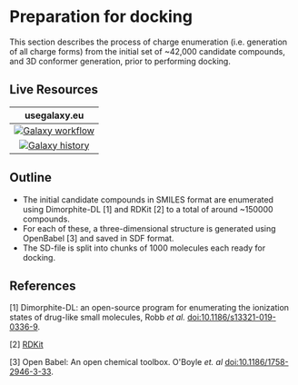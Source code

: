 # Preparation for docking

This section describes the process of charge enumeration (i.e. generation of all charge forms) from the initial set of ~42,000 candidate compounds, and 3D conformer generation, prior to performing docking.


## Live Resources

| usegalaxy.eu | 
|:--------:|
| [![Galaxy workflow](https://img.shields.io/static/v1?label=workflow&message=run&color=blue)](https://usegalaxy.eu/u/sbray/w/charge-enumeration) | 
| [![Galaxy history](https://img.shields.io/static/v1?label=history&message=view&color=blue)](https://usegalaxy.eu/u/sbray/w/charge-enumeration) | 

## Outline

- The initial candidate compounds in SMILES format are enumerated using Dimorphite-DL [1] and RDKit [2] to a total of around ~150000 compounds.  
- For each of these, a three-dimensional structure is generated using OpenBabel [3] and saved in SDF format.
- The SD-file is split into chunks of 1000 molecules each ready for docking.

## References

[1] Dimorphite-DL: an open-source program for enumerating the ionization states of drug-like small molecules,
Robb *et al.* [doi:10.1186/s13321-019-0336-9](https://doi.org/doi:10.1186/s13321-019-0336-9).

[2] [RDKit](http://www.rdkit.org)

[3] Open Babel: An open chemical toolbox. O'Boyle *et. al* [doi:10.1186/1758-2946-3-33](https://doi.org/10.1186/1758-2946-3-33).
